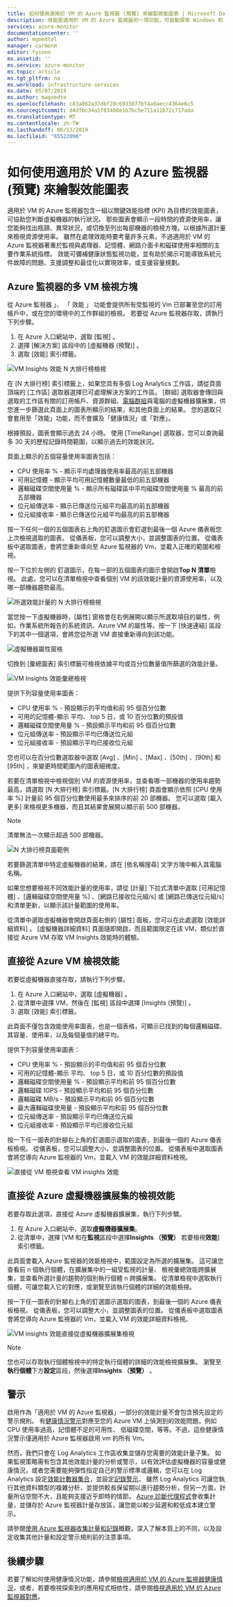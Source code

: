 ```yaml
---
title: 如何使用適用於 VM 的 Azure 監視器 (預覽) 來繪製效能圖表 | Microsoft Docs
description: 效能是適用於 VM 的 Azure 監視器的一項功能，可自動探索 Windows 和 Linux 系統上的應用程式元件，並對應服務之間的通訊。 本文提供如何將它用於各種案例的詳細資料。
services: azure-monitor
documentationcenter: ''
author: mgoedtel
manager: carmonm
editor: tysonn
ms.assetid: ''
ms.service: azure-monitor
ms.topic: article
ms.tgt_pltfrm: na
ms.workload: infrastructure-services
ms.date: 05/07/2019
ms.author: magoedte
ms.openlocfilehash: c83a862a37dbf28c6933877bf4a0aecc4364e6c5
ms.sourcegitcommit: d4dfbc34a1f03488e1b7bc5e711a11b72c717ada
ms.translationtype: MT
ms.contentlocale: zh-TW
ms.lasthandoff: 06/13/2019
ms.locfileid: "65522096"
---
```

# <a name="how-to-chart-performance-with-azure-monitor-for-vms-preview"></a>如何使用適用於 VM 的 Azure 監視器 (預覽) 來繪製效能圖表
適用於 VM 的 Azure 監視器包含一組以關鍵效能指標 (KPI) 為目標的效能圖表，可協助您判斷虛擬機器的執行狀況。 那些圖表會顯示一段時間的資源使用率，讓您能夠找出瓶頸、異常狀況，或切換至列出每部機器的檢視方塊，以根據所選計量來檢視資源使用率。 雖然在處理效能時要考量許多元素，不過適用於 VM 的 Azure 監視器著重於監視與處理器、記憶體、網路介面卡和磁碟使用率相關的主要作業系統指標。 效能可彌補健康狀態監視功能，並有助於揭示可能導致系統元件故障的問題、支援調整和最佳化以實現效率，或支援容量規劃。  

## <a name="multi-vm-perspective-from-azure-monitor"></a>Azure 監視器的多 VM 檢視方塊
從 Azure 監視器 」、 「 效能 」 功能會提供所有受監視的 Vm 已部署至您的訂用帳戶中，或在您的環境中的工作群組的檢視。 若要從 Azure 監視器存取，請執行下列步驟。 

1. 在 Azure 入口網站中，選取 [監視]  。 
2. 選擇 [解決方案]  區段中的 [虛擬機器 (預覽)]  。
3. 選取 [效能]  索引標籤。

![VM Insights 效能 N 大排行榜檢視](./media/vminsights-performance/vminsights-performance-aggview-01.png)

在 [N 大排行榜]  索引標籤上，如果您具有多個 Log Analytics 工作區，請從頁面頂端的 [工作區]  選取器選擇已可處理解決方案的工作區。 [群組]  選取器會傳回與選取的工作區有關的訂用帳戶、資源群組、[電腦群組](../platform/computer-groups.md)與電腦的虛擬機器擴展集，供您進一步篩選此頁面上的圖表所顯示的結果，和其他頁面上的結果。 您的選取只會套用至「效能」功能，而不會擴及「健康情況」或「對應」。  

根據預設，圖表會顯示過去 24 小時。 使用 [TimeRange]  選取器，您可以查詢最多 30 天的歷程記錄時間範圍，以顯示過去的效能狀況。   

頁面上顯示的五個容量使用率圖表包括：

* CPU 使用率 % - 顯示平均處理器使用率最高的前五部機器 
* 可用記憶體 - 顯示平均可用記憶體數量最低的前五部機器 
* 邏輯磁碟空間使用量 % - 顯示所有磁碟區中平均磁碟空間使用量 % 最高的前五部機器 
* 位元組傳送率 - 顯示已傳送位元組平均最高的前五部機器 
* 位元組接收率 - 顯示已傳送位元組平均最高的前五部機器 

按一下任何一個的五個圖表右上角的釘選圖示會釘選到最後一個 Azure 儀表板您上次檢視選取的圖表。  從儀表板，您可以調整大小，並調整圖表的位置。 從儀表板中選取圖表，會將您重新導向至 Azure 監視器的 Vm，並載入正確的範圍和檢視。  

按一下位於左側的 釘選圖示，在每一部的五個圖表的圖示會開啟**Top N 清單**檢視。  此處，您可以在清單檢視中查看個別 VM 的該效能計量的資源使用率，以及哪一部機器趨勢最高。  

![所選效能計量的 N 大排行榜檢視](./media/vminsights-performance/vminsights-performance-topnlist-01.png)

當您按一下虛擬機器時，[屬性]  窗格會在右側展開以顯示所選取項目的屬性，例如，作業系統所報告的系統資訊、Azure VM 的屬性等。按一下 [快速連結]  區段下的其中一個選項，會將您從所選 VM 直接重新導向到該功能。  

![虛擬機器屬性窗格](./media/vminsights-performance/vminsights-properties-pane-01.png)

切換到 [彙總圖表]  索引標籤可檢視依據平均或百分位數量值所篩選的效能計量。  

![VM Insights 效能彙總檢視](./media/vminsights-performance/vminsights-performance-aggview-02.png)

提供下列容量使用率圖表：

* CPU 使用率 % - 預設顯示的平均值和前 95 個百分位數 
* 可用的記憶體-顯示 平均、 top 5 日，或 10 百分位數的預設值 
* 邏輯磁碟空間使用量 % - 預設顯示平均和前 95 個百分位數 
* 位元組傳送率 - 預設顯示平均已傳送位元組 
* 位元組接收率 - 預設顯示平均已接收位元組

您也可以在百分位數選取器中選取 [Avg]  、[Min]  、[Max]  、[50th]  、[90th]  和 [95th]  ，來變更時間範圍內的圖表細微度。   

若要在清單檢視中檢視個別 VM 的資源使用率，並查看哪一部機器的使用率趨勢最高，請選取 [N 大排行榜]  索引標籤。[N 大排行榜]  頁面會顯示依照 [CPU 使用率 %]  計量前 95 個百分位數使用最多來排序的前 20 部機器。  您可以選取 [載入更多]  來檢視更多機器，而且其結果會展開以顯示前 500 部機器。 

>[!NOTE]
>清單無法一次顯示超過 500 部機器。  
>

![N 大排行榜頁面範例](./media/vminsights-performance/vminsights-performance-topnlist-01.png)

若要篩選清單中特定虛擬機器的結果，請在 [依名稱搜尋]  文字方塊中輸入其電腦名稱。  

如果您想要檢視不同效能計量的使用率，請從 [計量]  下拉式清單中選取 [可用記憶體]  、[邏輯磁碟空間使用量 %]  、[網路已接收位元組/s]  或 [網路已傳送位元組/s]  和清單更新，以顯示該計量範圍的使用率。  

從清單中選取虛擬機器會開啟頁面右側的 [屬性]  面板，您可以在此處選取 [效能詳細資料]  。  [虛擬機器詳細資料]  頁面隨即開啟，而且範圍限定在該 VM，類似於直接從 Azure VM 存取 VM Insights 效能時的體驗。  

## <a name="view-performance-directly-from-an-azure-vm"></a>直接從 Azure VM 檢視效能
若要從虛擬機器直接存取，請執行下列步驟。

1. 在 Azure 入口網站中，選取 [虛擬機器]  。 
2. 從清單中選擇 VM，然後在 [監視]  區段中選擇 [Insights (預覽)]  。  
3. 選取 [效能]  索引標籤。 

此頁面不僅包含效能使用率圖表，也是一個表格，可顯示已找到的每個邏輯磁碟、其容量、使用率，以及每個量值的總平均。  

提供下列容量使用率圖表：

* CPU 使用率 % - 預設顯示的平均值和前 95 個百分位數 
* 可用的記憶體-顯示 平均、 top 5 日，或 10 百分位數的預設值 
* 邏輯磁碟空間使用量 % - 預設顯示平均和前 95 個百分位數 
* 邏輯磁碟 IOPS - 預設顯示平均和前 95 個百分位數
* 邏輯磁碟 MB/s - 預設顯示平均和前 95 個百分位數
* 最大邏輯磁碟使用量 - 預設顯示平均和前 95 個百分位數
* 位元組傳送率 - 預設顯示平均已傳送位元組 
* 位元組接收率 - 預設顯示平均已接收位元組

按一下任一圖表的針腳右上角的釘選圖示選取的圖表，到最後一個的 Azure 儀表板檢視。 從儀表板，您可以調整大小，並調整圖表的位置。 從儀表板中選取圖表會將您導向 Azure 監視器的 Vm，並載入 VM 的效能詳細資料檢視。  

![直接從 VM 檢視查看 VM insights 效能](./media/vminsights-performance/vminsights-performance-directvm-01.png)

## <a name="view-performance-directly-from-an-azure-virtual-machine-scale-set"></a>直接從 Azure 虛擬機器擴展集的檢視效能
若要存取此選項，直接從 Azure 虛擬機器擴展集，執行下列步驟。

1. 在 Azure 入口網站中，選取**虛擬機器擴展集**。
2. 從清單中，選擇 [VM 和在**監視**區段中選擇**Insights （預覽）** 若要檢視**效能**] 索引標籤。

此頁面會載入 Azure 監視器的效能檢視中，範圍設定為所選的擴展集。 這可讓您查看前 n 個執行個體，在擴展集中的一組受監視的計量、 檢視彙總效能跨擴展集，並查看所選計量的趨勢的個別執行個體 n 跨擴展集。 從清單檢視中選取執行個體，可讓您載入它的對應，或瀏覽至該執行個體的詳細的效能檢視。

按一下任一圖表的針腳右上角的釘選圖示選取的圖表，到最後一個的 Azure 儀表板檢視。 從儀表板，您可以調整大小，並調整圖表的位置。 從儀表板中選取圖表會將您導向 Azure 監視器的 Vm，並載入 VM 的效能詳細資料檢視。  

![VM insights 效能直接從虛擬機器擴展集檢視](./media/vminsights-performance/vminsights-performance-directvmss-01.png)

>[!NOTE]
>您也可以存取執行個體檢視中的特定執行個體的詳細的效能檢視擴展集。 瀏覽至**執行個體**下方**設定**區段，然後選擇**Insights （預覽）** 。

## <a name="alerts"></a>警示  
啟用作為「適用於 VM 的 Azure 監視器」一部分的效能計量不會包含預先設定的警示規則。 有[健康情況警示](vminsights-health.md#alerts)對應至您的 Azure VM 上偵測到的效能問題，例如 CPU 使用率過高，記憶體不足的可用性、 低磁碟空間，等等。不過，這些健康情況警示僅適用於 Azure 監視器啟用 vm 的所有 Vm。 

然而，我們只會在 Log Analytics 工作區收集並儲存您需要的效能計量子集。 如果監視策略需有包含其他效能計量的分析或警示，以有效評估虛擬機器的容量或健康情況，或者您需要能夠彈性指定自己的警示標準或邏輯，您可以在 Log Analytics 設定[效能計數器集合](../platform/data-sources-performance-counters.md)，並設定[記錄警示](../platform/alerts-log.md)。 雖然 Log Analytics 可讓您執行其他資料類型的複雜分析，並提供較長保留期以進行趨勢分析，但另一方面，計量所佔空間不大，且能夠支援近乎即時的情節。 [Azure 診斷代理程式](../../virtual-machines/windows/monitor.md)會收集計量，並儲存於 Azure 監視器計量存放區，讓您能以較少延遲和較低成本建立警示。

請參閱[使用 Azure 監視器收集計量和記錄](../platform/data-platform.md)概觀，深入了解本質上的不同，以及設定收集其他計量和設定警示規則前的注意事項。  

## <a name="next-steps"></a>後續步驟
若要了解如何使用健康情況功能，請參閱[檢視適用於 VM 的 Azure 監視器健康情況](vminsights-health.md)，或者，若要檢視探索到的應用程式相依性，請參閱[檢視適用於 VM 的 Azure 監視器對應](vminsights-maps.md)。 